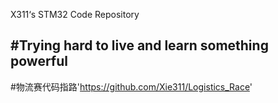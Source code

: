 X311‘s STM32 Code Repository



#Trying hard to live and learn something powerful
---
#物流赛代码指路'https://github.com/Xie311/Logistics_Race'
